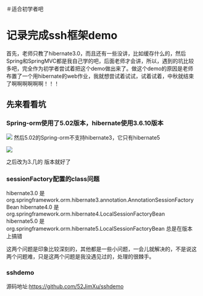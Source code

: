 ＃适合初学者吧
# 记录完成ssh框架demo

首先，老师只教了hibernate3.0，而且还有一些没讲，比如缓存什么的，然后Spring和SpringMVC都是我自己学的吧，后面老师才会讲，所以，遇到的坑比较多吧，完全作为初学者尝试着把这个demo做出来了。做这个demo的原因是老师布置了一个用hibernate的web作业，我就想尝试着试试，试着试着，中秋就结束了啊啊啊啊啊啊！！！

## 先来看看坑

### Spring-orm使用了5.02版本，hibernate使用3.6.10版本

![](http://v7.jimxu.top/images/1568516285453.png)
然后5.02的Spring-orm不支持hibernate3，它只有hibernate5


![](http://v7.jimxu.top/images/1568516302425.png)


之后改为3.几的 版本就好了

### sessionFactory配置的class问题
hibernate3.0 是org.springframework.orm.hibernate3.annotation.AnnotationSessionFactoryBean
hibernate4.0 是org.springframework.orm.hibernate4.LocalSessionFactoryBean
hibernate5.0 是org.springframework.orm.hibernate5.LocalSessionFactoryBean
总是在版本上搞错

这两个问题是印象比较深刻的，其他都是一些小问题，一会儿就解决的，不是说这两个问题难，只是这两个问题是我没遇见过的，处理的很棘手。

### sshdemo
源码地址:https://github.com/52JimXu/sshdemo
